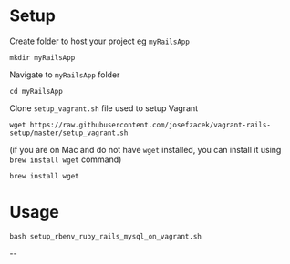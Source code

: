 # Setup
Create folder to host your project eg `myRailsApp`

    mkdir myRailsApp

Navigate to `myRailsApp` folder

    cd myRailsApp

Clone `setup_vagrant.sh` file used to setup Vagrant

    wget https://raw.githubusercontent.com/josefzacek/vagrant-rails-setup/master/setup_vagrant.sh

(if you are on Mac and do not have `wget` installed, you can install it using `brew install wget` command)

    brew install wget

# Usage

    bash setup_rbenv_ruby_rails_mysql_on_vagrant.sh

--

